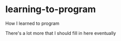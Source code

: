 # learning-to-program
How I learned to program

There's a lot more that I should fill in here eventually
